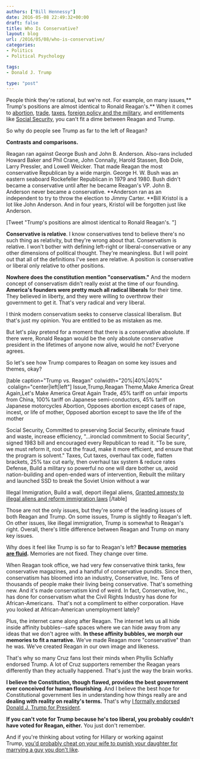 ```yaml
---
authors: ["Bill Hennessy"]
date: 2016-05-08 22:49:32+00:00
draft: false
title: Who Is Conservative?
layout: blog
url: /2016/05/08/who-is-conservative/
categories:
- Politics
- Political Psychology

tags:
- Donald J. Trump

type: "post"
---
```


People think they're rational, but we're not. For example, on many issues,** Trump's positions are almost identical to Ronald Reagan's.** When it comes to [abortion](https://www.ontheissues.org/Celeb/Ronald_Reagan_Abortion.htm), [trade](https://www.breitbart.com/2016-presidential-race/2016/05/06/nevertrump-movements-view-of-trade-would-have-made-them-neverreagan/), [taxes](https://www.ontheissues.org/Celeb/Ronald_Reagan_Tax_Reform.htm), [foreign policy and the military](https://millercenter.org/president/biography/reagan-foreign-affairs), and entitlements like [Social Security](https://www.ontheissues.org/Celeb/Ronald_Reagan_Social_Security.htm), you can't fit a dime between Reagan and Trump.

So why do people see Trump as far to the left of Reagan?

**Contrasts and comparisons.**

Reagan ran against George Bush and John B. Anderson. Also-rans included Howard Baker and Phil Crane, John Connally, Harold Stassen, Bob Dole, Larry Pressler, and Lowell Weicker. That made Reagan the most conservative Republican by a wide margin. George H. W. Bush was an eastern seaboard Rockefeller Republican in 1979 and 1980. Bush didn't became a conservative until after he became Reagan's VP. John B. Anderson never became a conservative. **Anderson ran as an independent to try to throw the election to Jimmy Carter. **Bill Kristol is a lot like John Anderson. And in four years, Kristol will be forgotten just like Anderson.

[Tweet "Trump's positions are almost identical to Ronald Reagan's. "]

**Conservative is relative**. I know conservatives tend to believe there's no such thing as relativity, but they're wrong about that. Conservatism is relative. I won't bother with defining left-right or liberal-conservative or any other dimensions of political thought. They're meaningless. But I will point out that all of the definitions I've seen are relative. A position is conservative or liberal only relative to other positions.

**Nowhere does the constitution mention "conservatism."** And the modern concept of conservatism didn't really exist at the time of our founding. **America's founders were pretty much all radical liberals** for their time. They believed in liberty, and they were willing to overthrow their government to get it. That's very radical and very liberal.

I think modern conservatism seeks to conserve classical liberalism. But that's just my opinion. You are entitled to be as mistaken as me.

But let's play pretend for a moment that there is a conservative absolute. If there were, Ronald Reagan would be the only absolute conservative president in the lifetimes of anyone now alive, would he not? Everyone agrees.

So let's see how Trump compares to Reagan on some key issues and themes, okay?

[table caption="Trump vs. Reagan" colwidth="20%|40%|40%"  colalign="center|left|left"]
Issue,Trump,Reagan
Theme,Make America Great Again,Let's Make America Great Again
Trade, 45% tariff on unfair imports from China, 100% tariff on Japanese semi-conductors\, 45% tariff on Japanese motorcycles
Abortion, Opposes abortion except cases of rape\, incest\, or life of mother, Opposed abortion except to save the life of the mother

Social Security, Committed to preserving Social Security\, eliminate fraud and waste\, increase efficiency, "...ironclad commitment to Social Security"\, signed 1983 bill and encouraged every Republican to read it. "To be sure\, we must reform it\, root out the fraud\, make it more efficient\, and ensure that the program is solvent."
Taxes, Cut taxes\, overhaul tax code\, flatten brackets, 25% tax cut early\, then overhaul tax system & reduce rates
Defense, Build a military so powerful no one will dare bother us\, avoid nation-building and open-ended wars of intervention, Rebuilt the military and launched SSD to break the Soviet Union without a war

Illegal Immigration, Build a wall\, deport illegal aliens, [Granted amnesty to illegal aliens and reform immigration laws](https://www.ontheissues.org/Celeb/Ronald_Reagan_Immigration.htm)
[/table]

Those are not the only issues, but they're some of the leading issues of both Reagan and Trump. On some issues, Trump is slightly to Reagan's left. On other issues, like illegal immigration, Trump is somewhat to Reagan's right. Overall, there's little difference between Reagan and Trump on many key issues.

Why does it feel like Trump is so far to Reagan's left? **Because [memories are fluid](https://www.psychologytoday.com/blog/am-i-right/201307/your-memory-isnt-what-you-think-it-is).** Memories are not fixed. They change over time.

When Reagan took office, we had very few conservative think tanks, few conservative magazines, and a handful of conservative pundits. Since then, conservatism has bloomed into an industry, Conservative, Inc. Tens of thousands of people make their living being conservative. That's something new. And it's made conservatism kind of weird. In fact, Conservative, Inc., has done for conservatism what the Civil Rights Industry has done for African-Americans.  That's not a compliment to either corporation. Have you looked at African-American unemployment lately?

Plus, the internet came along after Reagan. The internet lets us all hide inside affinity bubbles--safe spaces where we can hide away from any ideas that we don't agree with. **In these affinity bubbles, we morph our memories to fit a narrative.** We've made Reagan more "conservative" than he was. We've created Reagan in our own image and likeness.

That's why so many Cruz fans lost their minds when Phyllis Schlafly endorsed Trump. A lot of Cruz supporters remember the Reagan years differently than they actually happened. That's just the way the brain works.

**I believe the Constitution, though flawed, provides the best government ever conceived for human flourishing**. And I believe the best hope for Constitutional government lies in understanding how things really are and **dealing with reality on reality's terms.** That's why [I formally endorsed Donald J. Trump for President](https://hennessysview.com/2016/05/06/trump-for-president-i-endorse/).

**If you can't vote for Trump because he's too liberal, you probably couldn't have voted for Reagan, either.** You just don't remember.

And if you're thinking about voting for Hillary or working against Trump, [you'd probably cheat on your wife to punish your daughter for marrying a guy you don't like](https://hennessysview.com/2016/05/04/an-affair-to-dismember/).

